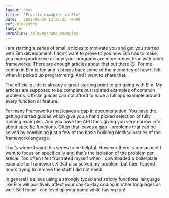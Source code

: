 ```yaml
---
layout: post
title:  "Practic exmaples in Elm"
date:   2021-06-26 13:26:23 -0400
ref: elm-intro
lang: en
permalink: /elm/en/nano-examples
---
```


I am starting a series of small articles to motivate you and get you started with Elm development.
I don’t want to prove to you how Elm has to make you more productive or how your programs are more robust than with other frameworks. There are enough articles about that out there 😉.
 For me coding in Elm is fun and it brings back some of the memories of how it felt when In picked up programming. And I want to share that.

The official guide is already a great starting point to get going with Elm. My articles are supposed to be complete but isolated examples of common problems.
Official guides can not afford to have a full app example around every function or feature.

For many Frameworks that leaves a gap in documentation. You have the getting started guides which give you a hand picked selection of fully running examples. And you have the API Docs giving you very narrow info about specific functions. Often that leaves a gap - problems that can be solved by combining just a few of the basic building blocks/libraries of the framework/language.

That’s where I want this series to be helpful.
However there is one aspect I want to focus on specifically and that’s the isolation of the problem per article. Too often I felt frustrated myself when I downloaded a boilerplate example for framework X that also solved my problem, but then I spend hours trying to remove the stuff I did not need.

In general I believe using a strongly typed and strictly functional language like Elm will positively affect your day-to-day coding in other languages as well. So I hope I can level up your game while having fun!
